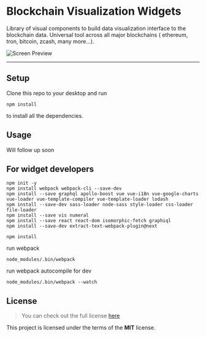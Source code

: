 Blockchain Visualization Widgets
============

Library of visual components to build data visualization interface to the blockchain data.
Universal tool across all major blockchains ( ethereum, tron, bitcoin, zcash, many more...).

![Screen Preview](https://raw.githubusercontent.com/bitquery/widgets/master/doc/files/screen1.png)

---

## Setup

Clone this repo to your desktop and run 

`npm install` 

to install all the dependencies.


## Usage

Will follow up soon

For widget developers
-----------
```
npm init -y
npm install webpack webpack-cli --save-dev
npm install --save graphql apollo-boost vue vue-i18n vue-google-charts vue-loader vue-template-compiler vue-template-loader lodash
npm install --save-dev sass-loader node-sass style-loader css-loader file-loader
npm install --save vis numeral
npm install --save react react-dom isomorphic-fetch graphiql
npm install --save-dev extract-text-webpack-plugin@next
```

```
npm install
```

run webpack
```
node_modules/.bin/webpack
```


run webpack autocompile for dev
```
node_modules/.bin/webpack --watch
```


## License
>You can check out the full license [here](https://github.com/bitquery/widgets/blob/master/LICENSE)

This project is licensed under the terms of the **MIT** license.